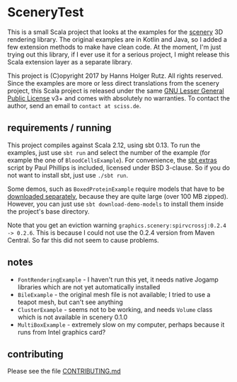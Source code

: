 # SceneryTest

This is a small Scala project that looks at the examples for the [scenery](https://github.com/scenerygraphics/scenery) 3D rendering library.
The original examples are in Kotlin and Java, so I added a few extension methods to make have clean code.
At the moment, I'm just trying out this library, if I ever use it for a serious project, I might release this
Scala extension layer as a separate library.

This project is (C)opyright 2017 by Hanns Holger Rutz. All rights reserved. Since the examples are more or less
direct translations from the scenery project, this Scala project is released under the same
[GNU Lesser General Public License](https://raw.github.com/Sciss/SceneryTest/master/LICENSE) v3+ and comes with 
absolutely no warranties. To contact the author, send an email to `contact at sciss.de`.

## requirements / running

This project compiles against Scala 2.12, using sbt 0.13. To run the examples, just use `sbt run` and
select the number of the example (for example the one of `BloodCellsExample`).
For convenience, the [sbt extras]() script by Paul Phillips is included,
licensed under BSD 3-clause. So if you do not want to install sbt, just use `./sbt run`.

Some demos, such as `BoxedProteinExample` require models that have to be [downloaded separately](https://github.com/scenerygraphics/scenery#examples),
because they are quite large (over 100 MB zipped). However, you can just use `sbt download-demo-models`
to install them inside the project's base directory.

Note that you get an eviction warning `graphics.scenery:spirvcrossj:0.2.4 -> 0.2.6`. This is because I could not
use the 0.2.4 version from Maven Central. So far this did not seem to cause problems.

## notes

 - `FontRenderingExample` - I haven't run this yet, it needs native Jogamp libraries which are not yet automatically installed
 - `BileExample` - the original mesh file is not available; I tried to use a teapot mesh, but can't see anything
 - `ClusterExample` - seems not to be working, and needs `Volume` class which is not available in scenery 0.1.0
 - `MultiBoxExample` - extremely slow on my computer, perhaps because it runs from Intel graphics card?

## contributing

Please see the file [CONTRIBUTING.md](CONTRIBUTING.md)
